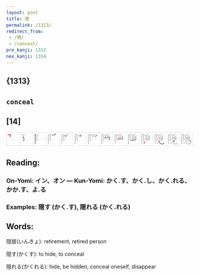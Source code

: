 ```yaml
---
layout: post
title: 隠
permalink: /1313/
redirect_from:
 - /隠/
 - /conceal/
pre_kanji: 1312
nex_kanji: 1314
---
```


## {1313}

## `conceal`

## [14]

<div class="stroke"><img src="../images/E99AA0.png" /></div>

## Reading:

### On-Yomi: イン、オン &mdash; Kun-Yomi: かく.す、かく.し、かく.れる、かか.す、よ.る

### Examples: 隠す (かく.す), 隠れる (かく.れる)

## Words:

隠居(いんきょ): retirement, retired person

隠す(かくす): to hide, to conceal

隠れる(かくれる): hide, be hidden, conceal oneself, disappear
